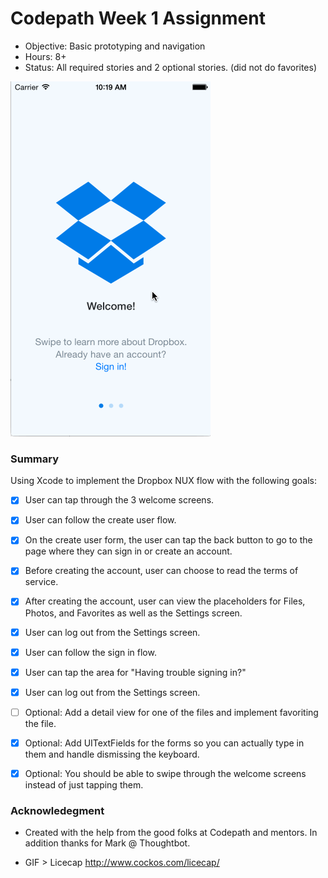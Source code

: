 # Codepath Week 1 Assignment

- Objective: Basic prototyping and navigation
- Hours: 8+
- Status: All required stories and 2 optional stories. (did not do favorites)

![GIF Walkthrough](/assets/hu-dropbox-overview.gif)


### Summary
Using Xcode to implement the Dropbox NUX flow with the following goals:

* [x] User can tap through the 3 welcome screens.
* [x] User can follow the create user flow.
* [x] On the create user form, the user can tap the back button to go to the page where they can sign in or create an account.
* [x] Before creating the account, user can choose to read the terms of service.
* [x] After creating the account, user can view the placeholders for Files, Photos, and Favorites as well as the Settings screen.
* [x] User can log out from the Settings screen.
* [x] User can follow the sign in flow.
* [x] User can tap the area for "Having trouble signing in?"
* [x] User can log out from the Settings screen.

* [ ] Optional: Add a detail view for one of the files and implement favoriting the file.
* [x] Optional: Add UITextFields for the forms so you can actually type in them and handle dismissing the keyboard.
* [x] Optional: You should be able to swipe through the welcome screens instead of just tapping them.

### Acknowledegment

- Created with the help from the good folks at Codepath and mentors. In addition thanks for Mark @ Thoughtbot. 

- GIF > Licecap http://www.cockos.com/licecap/
